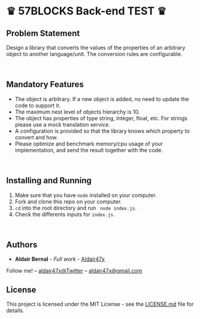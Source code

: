 <h1>♛ 57BLOCKS Back-end TEST ♛ </h1>

<h2>Problem Statement</h2>

<p>
Design a library that converts the values of the properties of an arbitrary
object to another language/unit. The conversion rules are configurable.
</p>

<br>

<h2>Mandatory Features</h2>
<ul>

<li>The object is arbitrary. If a new object is added, no need to update the code to
support it.
</li>

<li>
The maximum nest level of objects hierarchy is 10.
</li>

<li> The object has properties of type string, integer, float, etc.
For strings please use a mock translation service.
</li>

<li>
A configuration is provided so that the library knows which property to convert
and how.
</li>

<li>
Please optimize and benchmark memory/cpu usage of your implementation,
and send the result together with the code.
</li>

</ul>

<br>

## Installing and Running

1. Make sure that you have `node` installed on your computer.
2. Fork and clone this repo on your computer.
3. `cd` into the root directory and run ` node index.js`.
4. Check the differents inputs for `index.js`.


<br>

## Authors

* **Aldair Bernal** - *Full work* - [Aldair47x](https://github.com/Aldair47x)

Follow me! – [aldair47x@Twitter](https://twitter.com/aldair47x) – aldair47x@gmail.com

## License

This project is licensed under the MIT License - see the [LICENSE.md](LICENSE.md) file for details.
